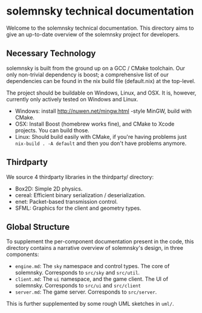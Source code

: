 # solemnsky technical documentation

Welcome to the solemnsky technical documentation. This directory aims to give an 
 up-to-date overview of the solemnsky project for developers.

## Necessary Technology

solemnsky is built from the ground up on a GCC / CMake toolchain. Our only non-trivial 
 dependency is boost; a comprehensive list of our dependencies can be found in the
 nix build file (default.nix) at the top-level.

The project should be buildable on Windows, Linux, and OSX. It is, however, currently only 
 actively tested on Windows and Linux.

 * Windows: install http://nuwen.net/mingw.html -style MinGW, build with CMake.
 * OSX: Install Boost (homebrew works fine), and CMake to Xcode projects. You can build those.
 * Linux: Should build easily with CMake, if you're having problems just 
 `nix-build . -A default` and then you don't have problems anymore.

## Thirdparty

We source 4 thirdparty libraries in the thirdparty/ directory:

* Box2D: Simple 2D physics.
* cereal: Efficient binary serialization / deserialization.
* enet: Packet-based transmission control.
* SFML: Graphics for the client and geometry types.

## Global Structure

To supplement the per-component documentation present in the code, this directory
 contains a narrative overview of solemnsky's design, in three components:

 * `engine.md`: The `sky` namespace and control types. The core of solemnsky. Corresponds to `src/sky` and `src/util`.
 * `client.md`: The `ui` namespace, and the game client. The UI of solemnsky. Corresponds to `src/ui` and `src/client`
 * `server.md`: The game server. Corresponds to `src/server`.

This is further supplemented by some rough UML sketches in `uml/`.

